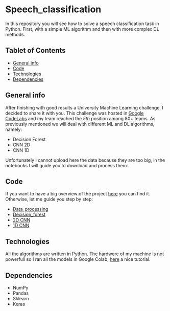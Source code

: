 # Speech_classification
In this repository you will see how to solve a speech classification task in Python. First, with a simple ML algorithm and then with more complex DL methods.

## Tablet of Contents
* [General info](#general-info)
* [Code](#code)
* [Technologies](#technologies)
* [Dependencies](#dependencies)

## General info
After finishing with good results a University Machine Learning challenge, I decided to share it with you. This challenge was hosted in [Google CodeLabs](https://codelabs.developers.google.com) and my team reached the *5th* position among 80+ teams. As previously mentioned we will deal with different ML and DL algorithms, namely:

* Decision Forest
* CNN 2D
* CNN 1D

Unfortunately I cannot upload here the data because they are too big, in the notebooks I will guide you to download and process them. 

## Code
If you want to have a big overview of the project [here](https://nbviewer.jupyter.org/github/F-Lauria/Speech_classification/blob/master/code/Speech_recognizition.ipynb) you can find it. Otherwise, let me guide you step by step:

* [Data_processing](https://nbviewer.jupyter.org/github/F-Lauria/Speech_classification/blob/master/code/Data_processing.ipynb)
* [Decision_forest](https://nbviewer.jupyter.org/github/F-Lauria/Speech_classification/blob/master/code/Decision_forest.ipynb)
* [2D CNN](https://nbviewer.jupyter.org/github/F-Lauria/Speech_classification/blob/master/code/2D_CNN.ipynb)
* [1D CNN](https://nbviewer.jupyter.org/github/F-Lauria/Speech_classification/blob/master/code/1D_CNN.ipynb)

## Technologies

All the algorithms are written in Python. The hardwere of my machine is not powerfull so I ran all the models in Google Colab, [here](https://medium.com/better-programming/one-stop-guide-to-google-colab-d67c94d30516) a nice tutorial.

## Dependencies 

* NumPy
* Pandas
* Sklearn
* Keras


